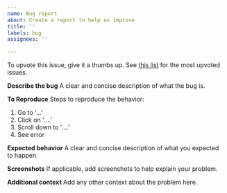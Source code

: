 ```yaml
---
name: Bug report
about: Create a report to help us improve
title: ''
labels: bug
assignees: ''

---
```


To upvote this issue, give it a thumbs up. See [this list](https://github.com/editor-code-assistant/eca/issues?q=is%3Aissue+is%3Aopen+sort%3Areactions-%2B1-desc) for the most upvoted issues.

**Describe the bug**
A clear and concise description of what the bug is.

**To Reproduce**
Steps to reproduce the behavior:
1. Go to '...'
2. Click on '....'
3. Scroll down to '....'
4. See error

**Expected behavior**
A clear and concise description of what you expected to happen.

**Screenshots**
If applicable, add screenshots to help explain your problem.

**Additional context**
Add any other context about the problem here.
